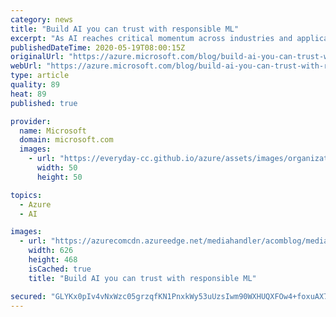 ```yaml
---
category: news
title: "Build AI you can trust with responsible ML"
excerpt: "As AI reaches critical momentum across industries and applications, it becomes essential to ensure the safe and responsible use of AI. AI deployments are increasingly impacted by the lack of customer trust in the transparency, accountability, and fairness of these solutions. Microsoft is committed to"
publishedDateTime: 2020-05-19T08:00:15Z
originalUrl: "https://azure.microsoft.com/blog/build-ai-you-can-trust-with-responsible-ml/"
webUrl: "https://azure.microsoft.com/blog/build-ai-you-can-trust-with-responsible-ml/"
type: article
quality: 89
heat: 89
published: true

provider:
  name: Microsoft
  domain: microsoft.com
  images:
    - url: "https://everyday-cc.github.io/azure/assets/images/organizations/microsoft.com-50x50.jpg"
      width: 50
      height: 50

topics:
  - Azure
  - AI

images:
  - url: "https://azurecomcdn.azureedge.net/mediahandler/acomblog/media/Default/blog/3a4710a1-d3bb-42ba-bb8f-8603ebab4033.jpg"
    width: 626
    height: 468
    isCached: true
    title: "Build AI you can trust with responsible ML"

secured: "GLYKx0pIv4vNxWzc05grzqfKN1PnxkWy53uUzsIwm90WXHUQXFOw4+foxuAX7QRyjHBSLYHCqfxz4fThYyBKGSnLYV+P9rgmQaRFJ7o3teuNxdhPyNxT9pK08gUSt+7xHZ1y4w76CPhvGVYDq+EYFuAgLTGJIVSBPaoHyDpL7b+UhvGa7A5FdqE0pjbdGCcWcOnJM8kl7v0H+MifJtM7V8ho7UlSJ1uzvdvqqtluPKVQXC5694Mk2jlUz4toE0LNsr9Qm/v3ccBRjPw1N2Yh75KWwsh25MBnQ3Hl8/D4w1mgWuzE7i+wBiP4ud6AlDwM7wjWxXre2n/vdPZVMpFwA9vayJAzRbtFPH0TDeOcv7g=;+1FlgIxnClzRlrZv+3ycxw=="
---
```


